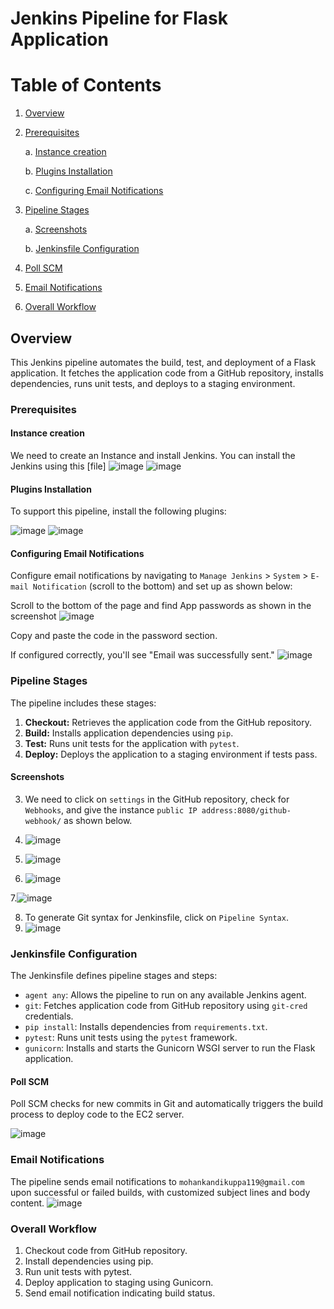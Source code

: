 # Jenkins Pipeline for Flask Application

# Table of Contents

1. [Overview](#overview)

2. [Prerequisites](#prerequisites)

    a. [Instance creation](#instance-creation)
   
    b. [Plugins Installation](#plugins-installation)

    c. [Configuring Email Notifications](#configuring-email-notifications)

4. [Pipeline Stages](#pipeline-stages)

    a. [Screenshots](#screenshots)

    b. [Jenkinsfile Configuration](#jenkinsfile-configuration)
5. [Poll SCM](#poll-scm)
6. [Email Notifications](#email-notifications)
7. [Overall Workflow](#overall-workflow)


## Overview

This Jenkins pipeline automates the build, test, and deployment of a Flask application. It fetches the application code from a GitHub repository, installs dependencies, runs unit tests, and deploys to a staging environment.

### Prerequisites

#### Instance creation

We need to create an Instance and install Jenkins. You can install the Jenkins using this [file]
![image](https://github.com/mohanvedase/CICD_GitActions/assets/139565500/303f4503-7e56-4f28-b236-43cd91eb3a9e)
![image](https://github.com/mohanvedase/CICD_GitActions/assets/139565500/f56ec02e-c4be-40ab-9cfd-9c43115dbd52)



#### Plugins Installation

To support this pipeline, install the following plugins:

![image](https://github.com/mohanvedase/CICD_GitActions/assets/139565500/db0c2af3-0963-47eb-b3e2-3cd58d9c404e)
![image](https://github.com/mohanvedase/CICD_GitActions/assets/139565500/c282baaf-734d-4bc3-9a45-31a30e21b12e)






#### Configuring Email Notifications

Configure email notifications by navigating to `Manage Jenkins` > `System` > `E-mail Notification` (scroll to the bottom) and set up as shown below:


Scroll to the bottom of the page and find App passwords as shown in the screenshot
![image](https://github.com/mohanvedase/CICD_GitActions/assets/139565500/cb807ad5-a75e-40de-9197-aa6fc8713a51)



Copy and paste the code in the password section.


If configured correctly, you'll see "Email was successfully sent."
![image](https://github.com/mohanvedase/CICD_GitActions/assets/139565500/3f5b5784-cbff-453d-b326-c8b4d7e8b792)



### Pipeline Stages

The pipeline includes these stages:

1. **Checkout:** Retrieves the application code from the GitHub repository.
2. **Build:** Installs application dependencies using `pip`.
3. **Test:** Runs unit tests for the application with `pytest`.
4. **Deploy:** Deploys the application to a staging environment if tests pass.

#### Screenshots


3. We need to click on `settings` in the GitHub repository, check for `Webhooks`, and give the instance `public IP address:8080/github-webhook/` as shown below.
4. ![image](https://github.com/mohanvedase/CICD_GitActions/assets/139565500/bd58a00a-7fdd-473b-ae3a-629c5ee8f0da)

5. ![image](https://github.com/mohanvedase/CICD_GitActions/assets/139565500/4a5b090f-9314-449f-b480-4343ea09a853)

6. ![image](https://github.com/mohanvedase/CICD_GitActions/assets/139565500/6a68da27-bc25-45bd-abfd-30f2f836b317)

7.![image](https://github.com/mohanvedase/CICD_GitActions/assets/139565500/c34ccb96-d37a-408e-ad40-32e9b3ef9be3)
 
8. To generate Git syntax for Jenkinsfile, click on `Pipeline Syntax`.
9. ![image](https://github.com/mohanvedase/CICD_GitActions/assets/139565500/dc50a65d-39ea-4ce2-a28a-ba369db82bbc)


### Jenkinsfile Configuration

The Jenkinsfile defines pipeline stages and steps:

- `agent any`: Allows the pipeline to run on any available Jenkins agent.
- `git`: Fetches application code from GitHub repository using `git-cred` credentials.
- `pip install`: Installs dependencies from `requirements.txt`.
- `pytest`: Runs unit tests using the `pytest` framework.
- `gunicorn`: Installs and starts the Gunicorn WSGI server to run the Flask application.



#### Poll SCM

Poll SCM checks for new commits in Git and automatically triggers the build process to deploy code to the EC2 server.

![image](https://github.com/mohanvedase/CICD_GitActions/assets/139565500/9c334001-0442-4e79-8e1b-66a352766bf7)


### Email Notifications

The pipeline sends email notifications to `mohankandikuppa119@gmail.com` upon successful or failed builds, with customized subject lines and body content.
![image](https://github.com/mohanvedase/CICD_GitActions/assets/139565500/c6f7b1f8-0046-45ea-92bb-84f4096fa50d)



### Overall Workflow

1. Checkout code from GitHub repository.
2. Install dependencies using pip.
3. Run unit tests with pytest.
4. Deploy application to staging using Gunicorn.
5. Send email notification indicating build status.
